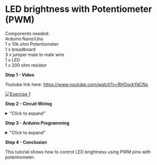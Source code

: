 # LED brightness with Potentiometer (PWM) 

Components needed: </br>
Arduino Nano/Uno </br>
1 x 10k ohm Potentiometer </br>
1 x breadboard </br>
3 x jumper male to male wire </br>
1 x LED </br>
1 x 200 ohm resistor </br>

**Step 1 - Video**

Youtube link here: https://www.youtube.com/watch?v=RHOxckYdCNs

[![Exercise 1](https://img.youtube.com/vi/RHOxckYdCNs/0.jpg)](https://www.youtube.com/watch?v=RHOxckYdCNs)

**Step 2 - Circuit Wiring**

<details>
<summary>"Click to expand"</summary>

<p align = "centre">
  
<img src="https://github.com/hamdibadrul/Embeded-Design/blob/main/Week%206/Cicuit%20fritzing.PNG" width = "300" height = "600" /> <img src="https://github.com/hamdibadrul/Embeded-Design/blob/main/Week%206/Circuit.jpeg" width = "400" height = "500" />
 
Simply complete the circuit connection according to the picture above. </br>
</details>

**Step 3 - Arduino Programming**

<details>
<summary>"Click to expand"</summary>

![Code](https://user-images.githubusercontent.com/73819661/100587968-3672c180-332c-11eb-8757-7c430586a08b.PNG)

You must use PWM pins in order for this tutorial to work. </br>
Here is the PWM pins for Arduino board. </br>
![PWM pins](https://user-images.githubusercontent.com/73819661/100588115-6e7a0480-332c-11eb-96f1-455ecf6fcffc.PNG)

You can refer the code here --> <a href="https://github.com/hamdibadrul/Embeded-Design/blob/main/Week%206/PWM.ino"> Arduino Code </a>
 
</details>


**Step 4 - Conclusion**

This tutorial shows how to control LED brightness using PWM pins with potentiometer.
